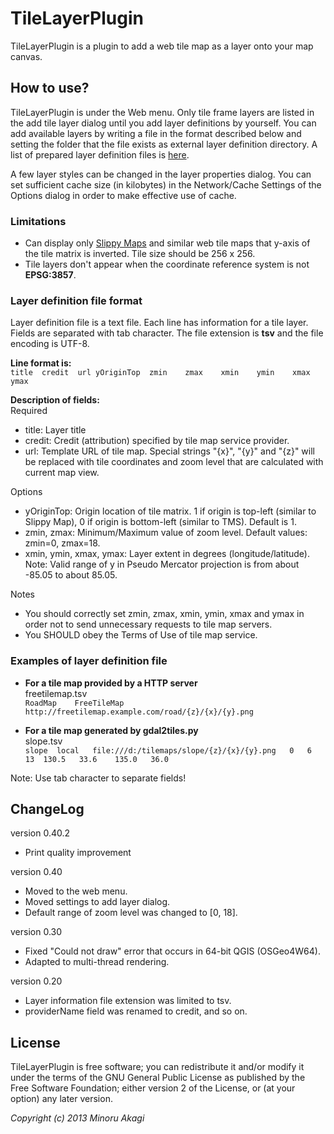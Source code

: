 # TileLayerPlugin

TileLayerPlugin is a plugin to add a web tile map as a layer onto your map canvas.

## How to use?

TileLayerPlugin is under the Web menu. Only tile frame layers are listed in the add tile layer dialog until you add layer definitions by yourself. You can add available layers by writing a file in the format described below and setting the folder that the file exists as external layer definition directory. A list of prepared layer definition files is [here](https://github.com/minorua/TileLayerPlugin/wiki/Layer-definition-files).

A few layer styles can be changed in the layer properties dialog. You can set sufficient cache size (in kilobytes) in the Network/Cache Settings of the Options dialog in order to make effective use of cache.

### Limitations
* Can display only [Slippy Maps](http://wiki.openstreetmap.org/wiki/Slippy_Map) and similar web tile maps that y-axis of the tile matrix is inverted. Tile size should be 256 x 256.
* Tile layers don't appear when the coordinate reference system is not **EPSG:3857**.

### Layer definition file format
Layer definition file is a text file. Each line has information for a tile layer. Fields are separated with tab character. The file extension is **tsv** and the file encoding is UTF-8.

**Line format is:**  
`title	credit	url	yOriginTop	zmin	zmax	xmin	ymin	xmax	ymax`

**Description of fields:**  
Required
* title: Layer title
* credit: Credit (attribution) specified by tile map service provider.
* url: Template URL of tile map. Special strings "{x}", "{y}" and "{z}" will be replaced with tile coordinates and zoom level that are calculated with current map view.

Options
* yOriginTop: Origin location of tile matrix. 1 if origin is top-left (similar to Slippy Map), 0 if origin is bottom-left (similar to TMS). Default is 1.
* zmin, zmax: Minimum/Maximum value of zoom level. Default values: zmin=0, zmax=18.
* xmin, ymin, xmax, ymax: Layer extent in degrees (longitude/latitude). Note: Valid range of y in Pseudo Mercator projection is from about -85.05 to about 85.05.

Notes
* You should correctly set zmin, zmax, xmin, ymin, xmax and ymax in order not to send unnecessary requests to tile map servers.
* You SHOULD obey the Terms of Use of tile map service.

### Examples of layer definition file
* **For a tile map provided by a HTTP server**  
freetilemap.tsv  
`RoadMap	FreeTileMap	http://freetilemap.example.com/road/{z}/{x}/{y}.png`

* **For a tile map generated by gdal2tiles.py**  
slope.tsv  
`slope	local	file:///d:/tilemaps/slope/{z}/{x}/{y}.png	0	6	13	130.5	33.6	135.0	36.0`

Note: Use tab character to separate fields!

## ChangeLog
version 0.40.2
* Print quality improvement

version 0.40  
* Moved to the web menu.
* Moved settings to add layer dialog.
* Default range of zoom level was changed to [0, 18].

version 0.30  
* Fixed "Could not draw" error that occurs in 64-bit QGIS (OSGeo4W64).
* Adapted to multi-thread rendering.

version 0.20  
* Layer information file extension was limited to tsv.
* providerName field was renamed to credit, and so on.

## License
TileLayerPlugin is free software; you can redistribute it and/or modify it under the terms of the GNU General Public License as published by the Free Software Foundation; either version 2 of the License, or (at your option) any later version.

_Copyright (c) 2013 Minoru Akagi_
